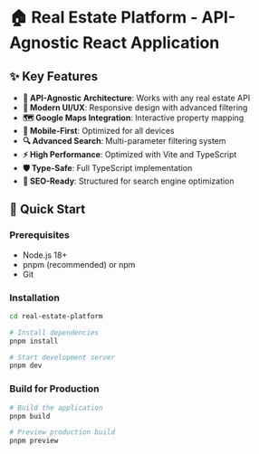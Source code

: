 # 🏠 Real Estate Platform - API-Agnostic React Application


## ✨ Key Features

- **🔄 API-Agnostic Architecture**: Works with any real estate API
- **🎨 Modern UI/UX**: Responsive design with advanced filtering
- **🗺️ Google Maps Integration**: Interactive property mapping
- **📱 Mobile-First**: Optimized for all devices
- **🔍 Advanced Search**: Multi-parameter filtering system
- **⚡ High Performance**: Optimized with Vite and TypeScript
- **🛡️ Type-Safe**: Full TypeScript implementation
- **🎯 SEO-Ready**: Structured for search engine optimization

## 🚀 Quick Start

### Prerequisites

- Node.js 18+ 
- pnpm (recommended) or npm
- Git

### Installation

```bash
cd real-estate-platform

# Install dependencies
pnpm install

# Start development server
pnpm dev
```

### Build for Production

```bash
# Build the application
pnpm build

# Preview production build
pnpm preview
```
